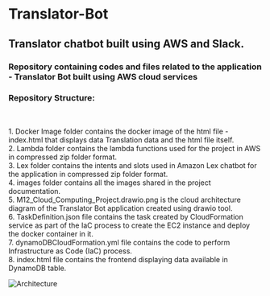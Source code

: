 <h1>Translator-Bot</h1>
<h2>Translator chatbot built using AWS and Slack.</h2>

<h3>Repository containing codes and files related to the application - Translator Bot built using AWS cloud services</h3>
<h3>Repository Structure:</h3><br>
<p>
  1. Docker Image folder contains the docker image of the html file - index.html that displays data Translation data and the html file itself.<br>
  2. Lambda folder contains the lambda functions used for the project in AWS in compressed zip folder format.<br>
  3. Lex folder contains the intents and slots used in Amazon Lex chatbot for the application in compressed zip folder format.<br>
  4. images folder contains all the images shared in the project documentation.<br>
  5. M12_Cloud_Computing_Project.drawio.png is the cloud architecture diagram of the Translator Bot application created using drawio tool.<br>
  6. TaskDefinition.json file contains the task created by CloudFormation service as part of the IaC process to create the EC2 instance and deploy the docker container in it.<br>
  7. dynamoDBCloudFormation.yml file contains the code to perform Infrastructure as Code (IaC) process.<br>
  8. index.html file contains the frontend displaying data available in DynamoDB table.
</p>

<p>
  <img src="Translator-Bot/M12_Cloud_Computing_Project.drawio.png" alt="Architecture">
</p>

